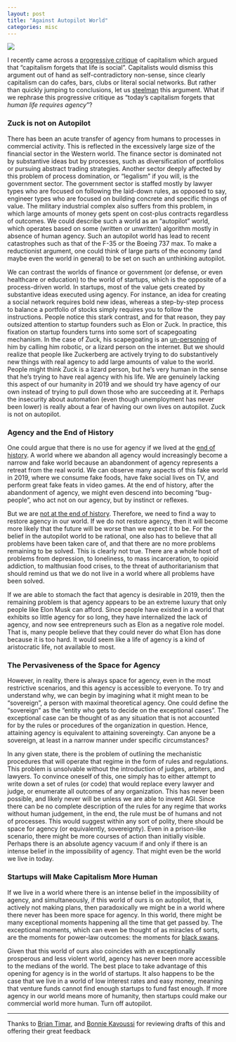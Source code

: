```yaml
---
layout: post
title: "Against Autopilot World"
categories: misc
---
```


![](https://paper-attachments.dropbox.com/s_ED75E6BE572EA5B91E8083747BE02FCB1E48EDC11F6A00C377ADC28F205C1473_1574716156374_image.png)

I recently came across a [progressive critique](https://twitter.com/AndrewYang/status/1195489985668866049?s=20) of capitalism which argued that “capitalism forgets that life is social”. Capitalists would dismiss this argument out of hand as self-contradictory non-sense, since clearly capitalism can do cafes, bars, clubs or literal social networks. But rather than quickly jumping to conclusions, let us [steelman](https://wiki.lesswrong.com/wiki/Steel_man) this argument. What if we rephrase this progressive critique as “today’s capitalism forgets that *human life requires agency*”?

### Zuck is not on Autopilot
There has been an acute transfer of agency from humans to processes in commercial activity. This is reflected in the excessively large size of the financial sector in the Western world. The finance sector is dominated not by substantive ideas but by processes, such as diversification of portfolios or pursuing abstract trading strategies. Another sector deeply affected by this problem of process domination, or “legalism” if you will, is the government sector. The government sector is staffed mostly by lawyer types who are focused on following the laid-down rules, as opposed to say, engineer types who are focused on building concrete and specific things of value. The military industrial complex also suffers from this problem, in which large amounts of money gets spent on cost-plus contracts regardless of outcomes. We could describe such a world as an “autopilot” world, which operates based on some (written or unwritten) algorithm mostly in absence of human agency. Such an autopilot world has lead to recent catastrophes such as that of the F-35 or the Boeing 737 max. To make a reductionist argument, one could think of large parts of the economy (and maybe even the world in general) to be set on such an unthinking autopilot.

We can contrast the worlds of finance or government (or defense, or even healthcare or education) to the world of startups, which is the opposite of a process-driven world. In startups, most of the value gets created by substantive ideas executed using agency. For instance, an idea for creating a social network requires bold new ideas, whereas a step-by-step process to balance a portfolio of stocks simply requires you to follow the instructions. People notice this stark contrast, and for that reason, they pay outsized attention to startup founders such as Elon or Zuck. In practice, this fixation on startup founders turns into some sort of scapegoating mechanism. In the case of Zuck, his scapegoating is an [un-personing](https://mashable.com/2018/04/05/mark-zuckerberg-memes/) of him by calling him robotic, or a lizard person on the internet. But we should realize that people like Zuckerberg are actively trying to do substantively new things with real agency to add large amounts of value to the world. People might think Zuck is a lizard person, but he’s very human in the sense that he’s trying to have real agency with his life.  We are genuinely lacking this aspect of our humanity in 2019 and we should try have agency of our own instead of trying to pull down those who are succeeding at it. Perhaps the insecurity about automation (even though unemployment has never been lower) is really about a fear of having our own lives on autopilot. Zuck is not on autopilot.

### Agency and the End of History
One could argue that there is no use for agency if we lived at the [end of history](https://en.wikipedia.org/wiki/The_End_of_History_and_the_Last_Man). A world where we abandon all agency would increasingly become a narrow and fake world because an abandonment of agency represents a retreat from the real world. We can observe many aspects of this fake world in 2019, where we consume fake foods, have fake social lives on TV, and perform great fake feats in video games. At the end of history, after the abandonment of agency, we might even descend into becoming “bug-people”, who act not on our agency, but by instinct or reflexes. 

But we are [not at the end of history](https://www.bbc.com/news/world-asia-china-43361276). Therefore, we need to find a way to restore agency in our world. If we do not restore agency, then it will become more likely that the future will be worse than we expect it to be. For the belief in the autopilot world to be rational, one also has to believe that all problems have been taken care of, and that there are no more problems remaining to be solved. This is clearly not true. There are a whole host of problems from depression, to loneliness, to mass incarceration, to opioid addiction, to malthusian food crises, to the threat of authoritarianism that should remind us that we do not live in a world where all problems have been solved.

If we are able to stomach the fact that agency is desirable in 2019, then the remaining problem is that agency appears to be an extreme luxury that only people like Elon Musk can afford. Since people have existed in a world that exhibits so little agency for so long, they have internalized the lack of agency, and now see entrepreneurs such as Elon as a negative role model. That is, many people believe that they could never do what Elon has done because it is too hard. It would seem like a life of agency is a kind of aristocratic life, not available to most.

### The Pervasiveness of the Space for Agency
However, in reality, there is always space for agency, even in the most restrictive scenarios, and this agency is accessible to everyone. To try and understand why, we can begin by imagining what it might mean to be “sovereign”, a person with maximal theoretical agency. One could define the “sovereign” as the “entity who gets to decide on the exceptional cases”. The exceptional case can be thought of as any situation that is not accounted for by the rules or procedures of the organization in question. Hence, attaining agency is equivalent to attaining sovereingty. Can anyone be a sovereign, at least in a narrow manner under specific circumstances? 

In any given state, there is the problem of outlining the mechanistic procedures that will operate that regime in the form of rules and regulations. This problem is unsolvable without the introduction of judges, arbiters, and lawyers. To convince oneself of this, one simply has to either attempt to write down a set of rules (or code) that would replace every lawyer and judge, or enumerate all outcomes of any organization. This has never been possible, and likely never will be unless we are able to invent AGI. Since there can be no complete description of the rules for any regime that works without human judgement, in the end, the rule must be of humans and not of processes. This would suggest within any sort of polity, there should be space for agency (or equivalently, sovereignty). Even in a prison-like scenario, there might be more courses of action than initially visible. Perhaps there is an absolute agency vacuum if and only if there is an intense belief in the impossibility of agency. That might even be the world we live in today. 

### Startups will Make Capitalism More Human
If we live in a world where there is an intense belief in the impossibility of agency, and simultaneously, if this world of ours is on autopilot, that is, actively not making plans, then paradoxically we might be in a world where there never has been more space for agency. In this world, there might be many exceptional moments happening all the time that get passed by. The exceptional moments, which can even be thought of as miracles of sorts, are the moments for power-law outcomes: the moments for [black swans](https://en.wikipedia.org/wiki/The_Black_Swan:_The_Impact_of_the_Highly_Improbable). 

Given that this world of ours also coincides with an exceptionally prosperous and less violent world, agency has never been more accessible to the medians of the world. The best place to take advantage of this opening for agency is in the world of startups. It also happens to be the case that we live in a world of low interest rates and easy money, meaning that venture funds cannot find enough startups to fund fast enough. If more agency in our world means more of humanity, then startups could make our commercial world more human. Turn off autopilot.

---
Thanks to [Brian Timar](https://twitter.com/briantimar), and [Bonnie Kavoussi](https://twitter.com/bkavoussi) for reviewing drafts of this and offering their great feedback
